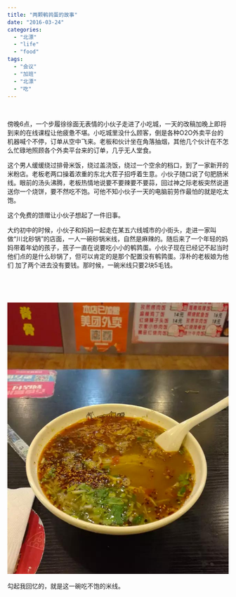 ```yaml
---
title: "两颗鹌鹑蛋的故事"
date: "2016-03-24"
categories: 
  - "北漂"
  - "life"
  - "food"
tags: 
  - "会议"
  - "加班"
  - "北漂"
  - "吃"
---
```


 

傍晚6点，一个步履徐徐面无表情的小伙子走进了小吃城，一天的改稿加晚上即将到来的在线课程让他疲惫不堪。小吃城里没什么顾客，倒是各种O2O外卖平台的机器喊个不停，订单从空中飞来。老板和伙计坐在角落抽烟，其他几个伙计在不怎么忙碌地照顾各个外卖平台来的订单，几乎无人堂食。

这个男人缓缓绕过排骨米饭，绕过盖浇饭，绕过一个空余的档口，到了一家新开的米粉店。老板老两口操着浓重的东北大茬子招呼着生意。小伙子随口说了句肥肠米线。眼前的汤头沸腾，老板热情地说要不要辣要不要蒜，回过神之际老板突然说道送你一个烧饼，要不然吃不饱。可他不知小伙子一天的电脑前劳作最怕的就是吃太饱。

这个免费的馈赠让小伙子想起了一件旧事。

大约初中的时候，小伙子和妈妈一起走在某五六线城市的小街头，走进一家叫做“川北砂锅”的店面，一人一碗砂锅米线，自然是麻辣的。随后来了一个年轻的妈妈带着年幼的孩子，孩子一直在说要吃小小的鹌鹑蛋。小伙子现在已经记不起当时他们点的是什么砂锅了，但可以肯定的是那个配置没有鹌鹑蛋。淳朴的老板娘为他们 加了两个进去没有要钱。那时候，一碗米线只要2块5毛钱。

 

 

![](images/1112.jpg)

勾起我回忆的，就是这一碗吃不饱的米线。
